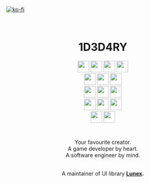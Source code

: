 [![ko-fi](https://ko-fi.com/img/githubbutton_sm.svg)](https://ko-fi.com/idedary)
<br>
<br>
<br>

<h1 align="center">1D3D4RY</h1>

<div align="center">
    <a href="https://skytable.io"><img height=30em src="https://img.shields.io/badge/☁️%20Skytable-%2320232a?&style=for-the-badge&logoColor=blue"></a>
    <a href="https://vuejs.org"><img height=30em src="https://img.shields.io/badge/🐘%20SQL-%2320232a?style=for-the-badge&logoColor=blue"></a>
    <a href="https://tauri.app"><img height=30em src="https://img.shields.io/badge/Tauri-%2320232a?style=for-the-badge&logo=tauri&logoColor="></a>
    <a href="https://svelte.com"><img height=30em src="https://img.shields.io/badge/Svelte-%2320232a?style=for-the-badge&logo=svelte&logoColor=orange"></a>
</div>
<div align="center">
    <a href="https://www.aseprite.org"><img height=30em src="https://img.shields.io/badge/Aseprite-%2320232a?style=for-the-badge&logo=Aseprite&logoColor=white"></a>
    <a href="https://www.blender.org"><img height=30em src="https://img.shields.io/badge/blender-%2320232a?style=for-the-badge&logo=blender"></a>
    <a href="https://inkscape.org"><img height=30em src="https://img.shields.io/badge/Inkscape-%2320232a?style=for-the-badge&logo=inkscape"></a>
</div>
<div align="center">
    <a href="https://www.rust-lang.org"><img height=30em src="https://img.shields.io/badge/Rust-%2320232a?style=for-the-badge&logo=rust&logoColor=orange"></a>
    <a href="https://www.python.org"><img height=30em src="https://img.shields.io/badge/Python-%2320232a?style=for-the-badge&logo=python"></a>
    <a href="https://em-content.zobj.net/source/animated-noto-color-emoji/356/pile-of-poo_1f4a9.gif"><img height=30em src="https://img.shields.io/badge/JavaScript-%2320232a?style=for-the-badge&logo=javascript"></a>
</div>
<div align="center">
    <a href="https://vscodium.com"><img height=30em src="https://img.shields.io/badge/VSCodium-%2320232a?style=for-the-badge&logo=visual%20studio%20code&logoColor=blue"></a>
    <a href="https://git-scm.com"><img height=30em src="https://img.shields.io/badge/GIT-%2320232a?style=for-the-badge&logo=git&logoColor=E44C30"></a>
    <a href="https://www.docker.com"><img height=30em src="https://img.shields.io/badge/Docker-%2320232a?style=for-the-badge&logo=docker"></a>
</div>
<div align="center">
    <a href="https://archlinux.org"><img height=30em src="https://img.shields.io/badge/Arch_Linux-%2320232a?style=for-the-badge&logo=arch-linux"></a>
    <a href="https://linuxmint.com"><img height=30em src="https://img.shields.io/badge/Linux_Mint-%2320232a?style=for-the-badge&logo=linux-mint"></a>
</div>

#

<div align="center">
Your favourite creator. <br>
A game developer by heart. <br>
A software engineer by mind.<br>
<br>
<p>A maintainer of UI library <b><a href="https://github.com/bytestring-net/bevy-lunex">Lunex</a><b>.</p>
</div>
